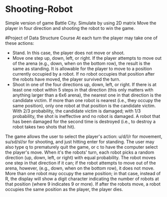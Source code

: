 # Shooting-Robot
Simple version of game Battle City. Simulate by using 2D matrix 
Move the player in four direction and shooting the robot to win the game.

#Project of Data Structure Course
At each turn the player may take one of these actions:
- Stand. In this case, the player does not move or shoot.
- Move one step up, down, left, or right. If the player attempts to move out of the
arena (e.g., down, when on the bottom row), the result is the same as standing. It
is allowable for the player to move to a position currently occupied by a robot. If
no robot occupies that position after the robots have moved, the player survived
the turn.
- Shoot in one of the four directions up, down, left, or right. If there is at least one
robot within 5 steps in that direction (this only matters with anything larger than a
6x6 arena), the nearest one in that direction is the candidate victim. If more than
one robot is nearest (i.e., they occupy the same position), only one robot at that
position is the candidate victim. With 2/3 probability, the candidate victim is
damaged; with 1/3 probability, the shot is ineffective and no robot is damaged. A
robot that has been damaged for the second time is destroyed (i.e., to destroy a
robot takes two shots that hit).

The game allows the user to select the player's action: u/d/l/r for movement,
su/sd/sl/sr for shooting, and just hitting enter for standing. The user may also type q to
prematurely quit the game, or c to have the computer select the player's move.
When it's the robots' turn, each robot picks a random direction (up, down, left, or
right) with equal probability. The robot moves one step in that direction if it can; if the
robot attempts to move out of the arena, however, (e.g., down, when on the bottom
row), it does not move. More than one robot may occupy the same position; in that
case, instead of R, the display will show a digit character indicating the number of
robots at that position (where 9 indicates 9 or more). If after the robots move, a robot
occupies the same position as the player, the player dies.
